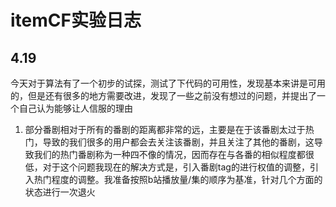 # itemCF实验日志

## 4.19

今天对于算法有了一个初步的试探，测试了下代码的可用性，发现基本来讲是可用的，但是还有很多的地方需要改进，发现了一些之前没有想过的问题，并提出了一个自己认为能够让人信服的理由

1. 部分番剧相对于所有的番剧的距离都非常的远，主要是在于该番剧太过于热门，导致的我们很多的用户都会去关注该番剧，并且关注了其他的番剧，这导致我们的热门番剧称为一种四不像的情况，因而存在与各番的相似程度都很低，对于这个问题我现在的解决方式是，引入番剧tag的进行权值的调整，引入热门程度的调整。我准备按照b站播放量/集的顺序为基准，针对几个方面的状态进行一次退火